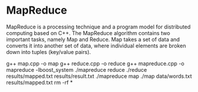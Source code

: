 # MapReduce
MapReduce is a processing technique and a program model for distributed computing based on C++. The MapReduce algorithm contains two important tasks, namely Map and Reduce. Map takes a set of data and converts it into another set of data, where individual elements are broken down into tuples (key/value pairs).

g++ map.cpp -o map
g++ reduce.cpp -o reduce
g++ mapreduce.cpp -o mapreduce -lboost_system
./mapreduce reduce ./reduce results/mapped.txt results/result.txt
./mapreduce map ./map data/words.txt results/mapped.txt
rm -rf *
